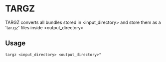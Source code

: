 # TARGZ
TARGZ converts all bundles stored in <input_directory> and store them as a 'tar.gz' files inside <output_directory>

## Usage
```
targz <input_directory> <output_directory>"
```